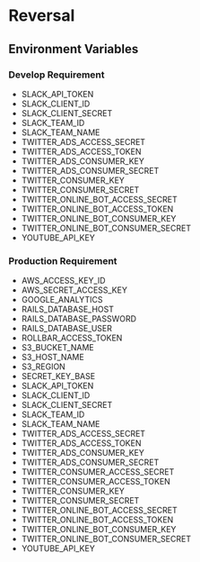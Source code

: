 # Reversal

## Environment Variables
### Develop Requirement
- SLACK_API_TOKEN
- SLACK_CLIENT_ID
- SLACK_CLIENT_SECRET
- SLACK_TEAM_ID
- SLACK_TEAM_NAME
- TWITTER_ADS_ACCESS_SECRET
- TWITTER_ADS_ACCESS_TOKEN
- TWITTER_ADS_CONSUMER_KEY
- TWITTER_ADS_CONSUMER_SECRET
- TWITTER_CONSUMER_KEY
- TWITTER_CONSUMER_SECRET
- TWITTER_ONLINE_BOT_ACCESS_SECRET
- TWITTER_ONLINE_BOT_ACCESS_TOKEN
- TWITTER_ONLINE_BOT_CONSUMER_KEY
- TWITTER_ONLINE_BOT_CONSUMER_SECRET
- YOUTUBE_API_KEY

### Production Requirement
- AWS_ACCESS_KEY_ID
- AWS_SECRET_ACCESS_KEY
- GOOGLE_ANALYTICS
- RAILS_DATABASE_HOST
- RAILS_DATABASE_PASSWORD
- RAILS_DATABASE_USER
- ROLLBAR_ACCESS_TOKEN
- S3_BUCKET_NAME
- S3_HOST_NAME
- S3_REGION
- SECRET_KEY_BASE
- SLACK_API_TOKEN
- SLACK_CLIENT_ID
- SLACK_CLIENT_SECRET
- SLACK_TEAM_ID
- SLACK_TEAM_NAME
- TWITTER_ADS_ACCESS_SECRET
- TWITTER_ADS_ACCESS_TOKEN
- TWITTER_ADS_CONSUMER_KEY
- TWITTER_ADS_CONSUMER_SECRET
- TWITTER_CONSUMER_ACCESS_SECRET
- TWITTER_CONSUMER_ACCESS_TOKEN
- TWITTER_CONSUMER_KEY
- TWITTER_CONSUMER_SECRET
- TWITTER_ONLINE_BOT_ACCESS_SECRET
- TWITTER_ONLINE_BOT_ACCESS_TOKEN
- TWITTER_ONLINE_BOT_CONSUMER_KEY
- TWITTER_ONLINE_BOT_CONSUMER_SECRET
- YOUTUBE_API_KEY
